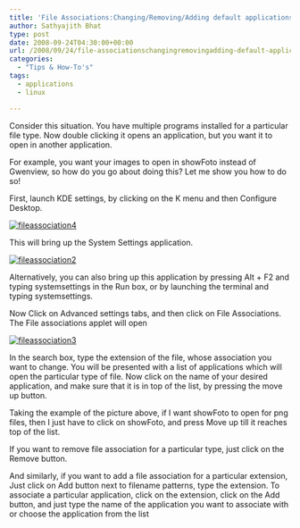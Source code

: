 ```yaml
---
title: 'File Associations:Changing/Removing/Adding default applications for particular filetypes in openSUSE 11 & KDE 4.1'
author: Sathyajith Bhat
type: post
date: 2008-09-24T04:30:00+00:00
url: /2008/09/24/file-associationschangingremovingadding-default-applications-for-particular-filetypes-in-opensuse-11-kde-41/
categories:
  - "Tips & How-To's"
tags:
  - applications
  - linux

---
```

Consider this situation. You have multiple programs installed for a particular file type. Now double clicking it opens an application, but you want it to open in another application.

For example, you want your images to open in showFoto instead of Gwenview, so how do you go about doing this? Let me show you how to do so!

<!--more-->

First, launch KDE settings, by clicking on the K menu and then Configure Desktop.

[<img style="border-right: 0px; border-top: 0px; border-left: 0px; border-bottom: 0px" title="fileassociation4" src="https://i.sathyabh.at/ss/2008/09/fileassociation4-thumb.jpg" border="0" alt="fileassociation4"   />][1]

This will bring up the System Settings application.

[<img style="border-right: 0px; border-top: 0px; border-left: 0px; border-bottom: 0px" title="fileassociation2" src="https://i.sathyabh.at/ss/2008/09/fileassociation2-thumb.jpg" border="0" alt="fileassociation2"   />][2]

Alternatively, you can also bring up this application by pressing Alt + F2 and typing systemsettings in the Run box, or by launching the terminal and typing systemsettings.

Now Click on Advanced settings tabs, and then click on File Associations. The File associations applet will open

[<img style="border-right: 0px; border-top: 0px; border-left: 0px; border-bottom: 0px" title="fileassociation3" src="https://i.sathyabh.at/ss/2008/09/fileassociation3-thumb.jpg" border="0" alt="fileassociation3"   />][3] 

In the search box, type the extension of the file, whose association you want to change. You will be presented with a list of applications which will open the particular type of file. Now click on the name of your desired application, and make sure that it is in top of the list, by pressing the move up button.

Taking the example of the picture above, if I want showFoto to open for png files, then I just have to click on showFoto, and press Move up till it reaches top of the list.

If you want to remove file association for a particular type, just click on the Remove button.

And similarly, if you want to add a file association for a particular extension, Just click on Add button next to filename patterns, type the extension. To associate a particular application, click on the extension, click on the Add button, and just type the name of the application you want to associate with or choose the application from the list

 [1]: https://i.sathyabh.at/ss/2008/09/fileassociation43.jpg
 [2]: https://i.sathyabh.at/ss/2008/09/fileassociation2.jpg
 [3]: https://i.sathyabh.at/ss/2008/09/fileassociation3.jpg
